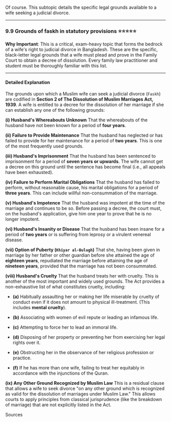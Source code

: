 Of course. This subtopic details the specific legal grounds available to a wife seeking a judicial divorce.

---

### 9.9 Grounds of faskh in statutory provisions ⭐⭐⭐⭐⭐

**Why Important**: This is a critical, exam-heavy topic that forms the bedrock of a wife's right to judicial divorce in Bangladesh. These are the specific, black-letter legal grounds that a wife must plead and prove in the Family Court to obtain a decree of dissolution. Every family law practitioner and student must be thoroughly familiar with this list.

---

#### Detailed Explanation

The grounds upon which a Muslim wife can seek a judicial divorce (`Faskh`) are codified in **Section 2 of The Dissolution of Muslim Marriages Act, 1939**. A wife is entitled to a decree for the dissolution of her marriage if she can establish any one of the following grounds:

**(i) Husband's Whereabouts Unknown** That the whereabouts of the husband have not been known for a period of **four years**.

**(ii) Failure to Provide Maintenance** That the husband has neglected or has failed to provide for her maintenance for a period of **two years**. This is one of the most frequently used grounds.

**(iii) Husband's Imprisonment** That the husband has been sentenced to imprisonment for a period of **seven years or upwards**. The wife cannot get a decree on this ground until the sentence has become final (i.e., all appeals have been exhausted).

**(iv) Failure to Perform Marital Obligations** That the husband has failed to perform, without reasonable cause, his marital obligations for a period of **three years**. This can include willful non-consummation of the marriage.

**(v) Husband's Impotence** That the husband was impotent at the time of the marriage and continues to be so. Before passing a decree, the court must, on the husband's application, give him one year to prove that he is no longer impotent.

**(vi) Husband's Insanity or Disease** That the husband has been insane for a period of **two years** or is suffering from leprosy or a virulent venereal disease.

**(vii) Option of Puberty (`Khiyar al-Bulugh`)** That she, having been given in marriage by her father or other guardian before she attained the age of **eighteen years**, repudiated the marriage before attaining the age of **nineteen years**, provided that the marriage has not been consummated.

**(viii) Husband's Cruelty** That the husband treats her with cruelty. This is another of the most important and widely used grounds. The Act provides a non-exhaustive list of what constitutes cruelty, including:

- **(a)** Habitually assaulting her or making her life miserable by cruelty of conduct even if it does not amount to physical ill-treatment. (This includes **mental cruelty**).
    
- **(b)** Associating with women of evil repute or leading an infamous life.
    
- **(c)** Attempting to force her to lead an immoral life.
    
- **(d)** Disposing of her property or preventing her from exercising her legal rights over it.
    
- **(e)** Obstructing her in the observance of her religious profession or practice.
    
- **(f)** If he has more than one wife, failing to treat her equitably in accordance with the injunctions of the Quran.
    

**(ix) Any Other Ground Recognized by Muslim Law** This is a residual clause that allows a wife to seek divorce "on any other ground which is recognized as valid for the dissolution of marriages under Muslim Law." This allows courts to apply principles from classical jurisprudence (like the breakdown of marriage) that are not explicitly listed in the Act.

Sources